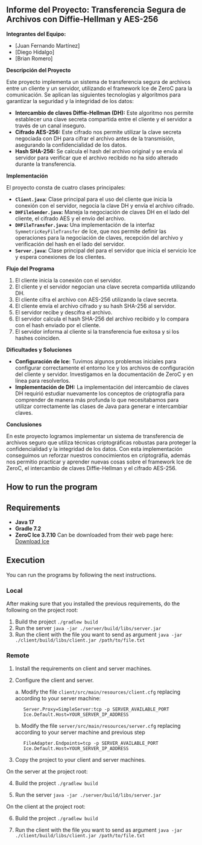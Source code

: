 ## Informe del Proyecto: Transferencia Segura de Archivos con Diffie-Hellman y AES-256

**Integrantes del Equipo:**

* [Juan Fernando Martínez]
* [Diego Hidalgo]
* [Brian Romero]

**Descripción del Proyecto**

Este proyecto implementa un sistema de transferencia segura de archivos entre un cliente y un servidor, utilizando el framework Ice de ZeroC para la comunicación. Se aplican las siguientes tecnologías y algoritmos para garantizar la seguridad y la integridad de los datos:

* **Intercambio de claves Diffie-Hellman (DH):** Este algoritmo nos permite establecer una clave secreta compartida entre el cliente y el servidor a través de un canal inseguro.
* **Cifrado AES-256:** Este cifrado nos permite utilizar la clave secreta negociada con DH para cifrar el archivo antes de la transmisión, asegurando la confidencialidad de los datos.
* **Hash SHA-256:** Se calcula el hash del archivo original y se envía al servidor para verificar que el archivo recibido no ha sido alterado durante la transferencia.

**Implementación**

El proyecto consta de cuatro clases principales:

* **`Client.java`:** Clase principal para el uso del cliente que inicia la conexión con el servidor, negocia la clave DH y envía el archivo cifrado.
* **`DHFileSender.java`:** Maneja la negociación de claves DH en el lado del cliente, el cifrado AES y el envío del archivo.
* **`DHFileTransfer.java`:** Una implementación de la interfaz `SymmetricKeyFileTransfer` de Ice, que nos permite definir las operaciones para la negociación de claves, recepción del archivo y verificación del hash en el lado del servidor.
* **`Server.java`:** Clase principal del para el servidor que inicia el servicio Ice y espera conexiones de los clientes.

**Flujo del Programa**

1. El cliente inicia la conexión con el servidor.
2. El cliente y el servidor negocian una clave secreta compartida utilizando DH.
3. El cliente cifra el archivo con AES-256 utilizando la clave secreta.
4. El cliente envía el archivo cifrado y su hash SHA-256 al servidor.
5. El servidor recibe y descifra el archivo.
6. El servidor calcula el hash SHA-256 del archivo recibido y lo compara con el hash enviado por el cliente.
7. El servidor informa al cliente si la transferencia fue exitosa y si los hashes coinciden.

**Dificultades y Soluciones**

* **Configuración de Ice:** Tuvimos algunos problemas iniciales para configurar correctamente el entorno Ice y los archivos de configuración del cliente y servidor. Investigamos en la documentación de ZeroC y en línea para resolverlos.
* **Implementación de DH:** La implementación del intercambio de claves DH requirió estudiar nuevamente los conceptos de criptografía para comprender de manera más profunda lo que necesitabamos para utilizar correctamente las clases de Java para generar e intercambiar claves.

**Conclusiones**

En este proyecto logramos implementar un sistema de transferencia de archivos seguro que utiliza técnicas criptográficas robustas para proteger la confidencialidad y la integridad de los datos. Con esta implementación conseguimos un reforzar nuestros conocimientos en criptográfia, además nos permitio practicar y aprender nuevas cosas sobre el framework Ice de ZeroC, el intercambio de claves Diffie-Hellman y el cifrado AES-256.


## How to run the program

## Requirements
- **Java 17**
- **Gradle 7.2** 
- **ZeroC Ice 3.7.10** Can be downloaded from their web page here: [Download Ice](https://zeroc.com/ice/downloads/3.7)

## Execution

You can run the programs by following the next instructions.

### Local
After making sure that you installed the previous requirements,
do the following on the project root:

1. Build the project
`./gradlew build`
2. Run the server
`java -jar ./server/build/libs/server.jar`
3. Run the client with the file you want to send as argument
`java -jar ./client/build/libs/client.jar /path/to/file.txt`

### Remote

1. Install the requirements on client and server machines.
2. Configure the client and server.

   a. Modify the file `client/src/main/resources/client.cfg` replacing according to your server machine:
     ```
        Server.Proxy=SimpleServer:tcp -p SERVER_AVAILABLE_PORT
        Ice.Default.Host=YOUR_SERVER_IP_ADDRESS
     ```
   b. Modify the file `server/src/main/resources/server.cfg` replacing according to your server machine and previous step
     ```
        FileAdapter.Endpoints=tcp -p SERVER_AVAILABLE_PORT
        Ice.Default.Host=YOUR_SERVER_IP_ADDRESS
     ``` 
3. Copy the project to your client and server machines.

On the server at the project root:

4. Build the project
`./gradlew build`

5. Run the server
`java -jar ./server/build/libs/server.jar`

On the client at the project root:

6. Build the project
`./gradlew build`

7. Run the client with the file you want to send as argument
`java -jar ./client/build/libs/client.jar /path/to/file.txt`
